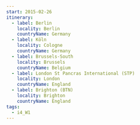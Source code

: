 ```yaml
---
start: 2015-02-26
itinerary:
  - label: Berlin
    locality: Berlin
    countryName: Germany
  - label: Köln
    locality: Cologne
    countryName: Germany
  - label: Brussels-South
    locality: Brussels
    countryName: Belgium
  - label: London St Pancras International (STP)
    locality: London
    countryName: England
  - label: Brighton (BTN)
    locality: Brighton
    countryName: England
tags:
  - i4_W1
---
```

